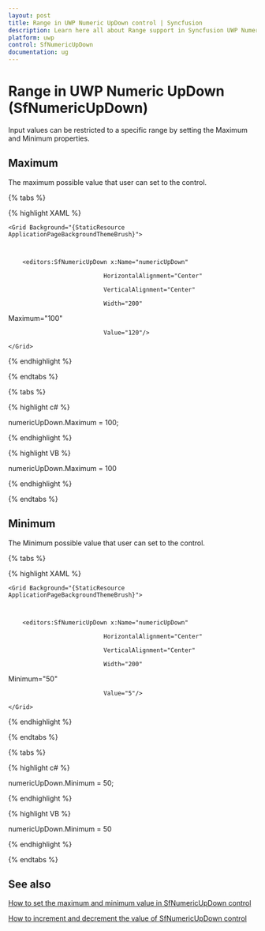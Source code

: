 ```yaml
---
layout: post 
title: Range in UWP Numeric UpDown control | Syncfusion
description: Learn here all about Range support in Syncfusion UWP Numeric UpDown (SfNumericUpDown) control and more.
platform: uwp
control: SfNumericUpDown
documentation: ug
---
```


# Range in UWP Numeric UpDown (SfNumericUpDown)

Input values can be restricted to a specific range by setting the Maximum and Minimum properties.

## Maximum

The maximum possible value that user can set to the control.

{% tabs %}

{% highlight XAML %}

<Page xmlns:editors="using:Syncfusion.UI.Xaml.Controls.Input">

    <Grid Background="{StaticResource ApplicationPageBackgroundThemeBrush}">



        <editors:SfNumericUpDown x:Name="numericUpDown"

                               HorizontalAlignment="Center"

                               VerticalAlignment="Center"

                               Width="200" 

Maximum="100"

                               Value="120"/>

    </Grid>

</Page>

{% endhighlight %}

{% endtabs %}

{% tabs %}

{% highlight c# %}

numericUpDown.Maximum = 100;

{% endhighlight %}

{% highlight VB %}

 numericUpDown.Maximum = 100

{% endhighlight %}

{% endtabs %}

## Minimum

The Minimum possible value that user can set to the control.

{% tabs %}

{% highlight XAML %}

<Page xmlns:editors="using:Syncfusion.UI.Xaml.Controls.Input">

    <Grid Background="{StaticResource ApplicationPageBackgroundThemeBrush}">



        <editors:SfNumericUpDown x:Name="numericUpDown"

                               HorizontalAlignment="Center"

                               VerticalAlignment="Center"

                               Width="200" 

Minimum="50"

                               Value="5"/>

    </Grid>

</Page>

{% endhighlight %}

{% endtabs %}

{% tabs %}

{% highlight c# %}

 numericUpDown.Minimum = 50;

{% endhighlight %}

{% highlight VB %}

 numericUpDown.Minimum = 50

{% endhighlight %}

{% endtabs %}

## See also

[How to set the maximum and minimum value in SfNumericUpDown control](https://www.syncfusion.com/kb/6958/how-to-set-the-maximum-and-minimum-value-in-sfnumericupdown-control)

[How to increment and decrement the value of SfNumericUpDown control](https://www.syncfusion.com/kb/6961/how-to-increment-and-decrement-the-value-of-sfnumericupdown-control)
